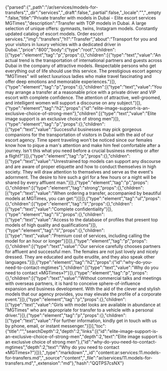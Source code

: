 {"parsed":{"_path":"/ar/services/models-for-transfers","_dir":"services","_draft":false,"_partial":false,"_locale":"","_empty":false,"title":"Private transfer with models in Dubai - Elite escort services MGTimes","description":"Transfer with TOP models in Dubai. A large selection of unique offers: gymnasts, twins, Instagram models. Constantly updated catalog of escort models. Order escort services.","img":"transfers","h1":"Transfer","about":"Transport for you and your visitors in luxury vehicles with a dedicated driver in Dubai.","price":"800","body":{"type":"root","children":[{"type":"element","tag":"p","props":{},"children":[{"type":"text","value":"An actual trend is the transportation of international partners and guests across Dubai in the company of attractive models. Respectable persons who get everything out of life should use this service. The prestigious escort agency \"MGTimes\" will select luxurious ladies who make travel fascinating and offer deep emotions and memorable experiences."}]},{"type":"element","tag":"p","props":{},"children":[{"type":"text","value":"You may arrange a transfer at a reasonable price with a private driver and VIP escort with complete confidence. The attention of attractive, well-groomed, and intelligent women will support a discourse on any subject."}]},{"type":"element","tag":"h2","props":{"id":"elite-image-support-is-an-exclusive-choice-of-strong-men"},"children":[{"type":"text","value":"Elite image support is an exclusive choice of strong men"}]},{"type":"element","tag":"p","props":{},"children":[{"type":"text","value":"Successful businesses may pick gorgeous companions for the transportation of visitors in Dubai with the aid of our escort agency. Time spent traveling won't be noticed since our females know how to pique a man's attention and make him feel comfortable after a journey. Isn't this what you need before a crucial business meeting or after a flight?"}]},{"type":"element","tag":"p","props":{},"children":[{"type":"text","value":"Unrestrained top models can support any discourse and are aware of proper etiquette and how to conduct themselves in high society. They will draw attention to themselves and serve as the event's adornment. The desire to hire such a girl for a few hours or a night will be shared by every affluent man."}]},{"type":"element","tag":"p","props":{},"children":[{"type":"element","tag":"strong","props":{},"children":[{"type":"text","value":"When ordering a transfer, accompanied by beautiful models at MGTimes, you can get:"}]}]},{"type":"element","tag":"ul","props":{},"children":[{"type":"element","tag":"li","props":{},"children":[{"type":"text","value":"Complete confidentiality"}]},{"type":"element","tag":"li","props":{},"children":[{"type":"text","value":"Access to the database of profiles that present top models of high quality and qualifications"}]},{"type":"element","tag":"li","props":{},"children":[{"type":"text","value":"Premium cost of services, including calling the model for an hour or longer"}]}]},{"type":"element","tag":"p","props":{},"children":[{"type":"text","value":"Our service carefully chooses partners for affluent and successful men. The females are not just lovely and nicely dressed. They are educated and quite erudite, and they also speak other languages."}]},{"type":"element","tag":"h2","props":{"id":"why-do-you-need-to-contact-mgtimes"},"children":[{"type":"text","value":"Why do you need to contact «MGTimes»?"}]},{"type":"element","tag":"p","props":{},"children":[{"type":"text","value":"Without commercial talks and meetings with overseas partners, it is hard to conceive sphere-of-influence expansion and business development. With the aid of the clever and stylish models that our agency provides, you may elevate the profile of a corporate event."}]},{"type":"element","tag":"p","props":{},"children":[{"type":"text","value":"Girls with model looks are available in abundance at \"MGTimes\" who are appropriate for transfer to a vehicle with a personal driver."}]},{"type":"element","tag":"p","props":{},"children":[{"type":"text","value":"For further information, kindly get in touch with us by phone, email, or instant messenger."}]}],"toc":{"title":"","searchDepth":2,"depth":2,"links":[{"id":"elite-image-support-is-an-exclusive-choice-of-strong-men","depth":2,"text":"Elite image support is an exclusive choice of strong men"},{"id":"why-do-you-need-to-contact-mgtimes","depth":2,"text":"Why do you need to contact «MGTimes»?"}]}},"_type":"markdown","_id":"content:ar:services:11.models-for-transfers.md","_source":"content","_file":"ar/services/11.models-for-transfers.md","_extension":"md"},"hash":"QQTPS7csNX"}
